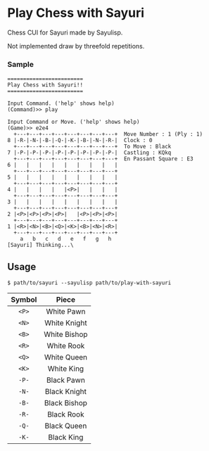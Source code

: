 Play Chess with Sayuri
======================

Chess CUI for Sayuri made by Sayulisp.

Not implemented draw by threefold repetitions.

### Sample ###

    ========================
    Play Chess with Sayuri!!
    ========================
    
    Input Command. ('help' shows help)
    (Command)>> play
    
    Input Command or Move. ('help' shows help)
    (Game)>> e2e4
      +---+---+---+---+---+---+---+---+  Move Number : 1 (Ply : 1)
    8 |-R-|-N-|-B-|-Q-|-K-|-B-|-N-|-R-|  Clock : 0
      +---+---+---+---+---+---+---+---+  To Move : Black
    7 |-P-|-P-|-P-|-P-|-P-|-P-|-P-|-P-|  Castling : KQkq
      +---+---+---+---+---+---+---+---+  En Passant Square : E3
    6 |   |   |   |   |   |   |   |   |
      +---+---+---+---+---+---+---+---+
    5 |   |   |   |   |   |   |   |   |
      +---+---+---+---+---+---+---+---+
    4 |   |   |   |   |<P>|   |   |   |
      +---+---+---+---+---+---+---+---+
    3 |   |   |   |   |   |   |   |   |
      +---+---+---+---+---+---+---+---+
    2 |<P>|<P>|<P>|<P>|   |<P>|<P>|<P>|
      +---+---+---+---+---+---+---+---+
    1 |<R>|<N>|<B>|<Q>|<K>|<B>|<N>|<R>|
      +---+---+---+---+---+---+---+---+
        a   b   c   d   e   f   g   h
    [Sayuri] Thinking...\

Usage
-----

    $ path/to/sayuri --sayulisp path/to/play-with-sayuri

| Symbol | Piece        |
|:------:|:------------:|
| `<P>`  | White Pawn   |
| `<N>`  | White Knight |
| `<B>`  | White Bishop |
| `<R>`  | White Rook   |
| `<Q>`  | White Queen  |
| `<K>`  | White King   |
| `-P-`  | Black Pawn   |
| `-N-`  | Black Knight |
| `-B-`  | Black Bishop |
| `-R-`  | Black Rook   |
| `-Q-`  | Black Queen  |
| `-K-`  | Black King   |
